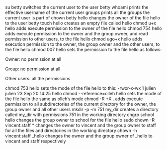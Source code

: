 su betty switches the current user to the user betty
whoami prints the effective username of the current user
groups prints all the groups the current user is part of
chown betty hello changes the owner of the file hello to the user betty
touch hello creates an empty file called hello
chmod u+x hello adds execute permission to the owner of the file hello
chmod 754 hello adds execute permission to the owner and the group owner, and read permission to other users, to the file hello
chmod ugo+x hello adds execution permission to the owner, the group owner and the other users, to the file hello
chmod 007 hello sets the permission to the file hello as follows:

Owner: no permission at all

Group: no permission at all

Other users: all the permissions

chmod 753 hello sets the mode of the file hello to this: -rwxr-x-wx 1 julien julien 23 Sep 20 14:25 hello
chmod --reference=olleh hello sets the mode of the file hello the same as olleh’s mode
chmod -R +X . adds execute permission to all subdirectories of the current directory for the owner, the group owner and all other users
mkdir -p -m 751 my_dir creates a directory called my_dir with permissions 751 in the working directory
chgrp school hello changes the group owner to school for the file hello
sudo chown -R vincent:staff * changes the owner to vincent and the group owner to staff for all the files and directories in the working directory
chown -h vincent:staff _hello changes the owner and the group owner of _hello to vincent and staff respectively
